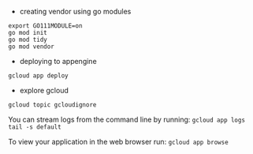 
- creating vendor using go modules

```
export GO111MODULE=on
go mod init
go mod tidy
go mod vendor
```

- deploying to appengine

`gcloud app deploy`


- explore gcloud

`gcloud topic gcloudignore`

You can stream logs from the command line by running:
`gcloud app logs tail -s default`

To view your application in the web browser run:
`gcloud app browse`